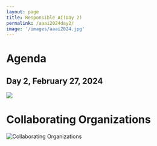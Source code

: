```yaml
---
layout: page
title: Responsible AI(Day 2)
permalink: /aaai2024day2/
image: '/images/aaai2024.jpg'
---
```



# Agenda

## Day 2, February 27, 2024

<img src="{{site.baseurl}}/images/aaai2024/day2_agenda.png" />
 


# Collaborating Organizations

![Collaborating Organizations]({{site.baseurl}}/images/aaai2024/collaborating-organizations.png) 






